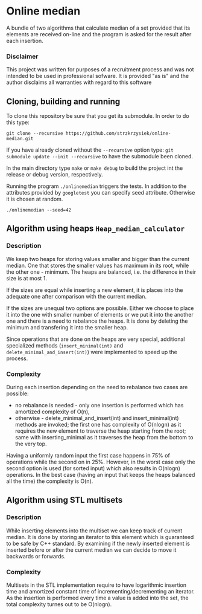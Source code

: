 # Online median

A bundle of two algorithms that calculate median of a set provided that its elements are received on-line and the program is asked for the result after each insertion.

### Disclaimer

This project was written for purposes of a recruitment process and was not intended to be used in professional sofware. It is provided "as is" and the author disclaims all warranties with regard to this software

## Cloning, building and running

To clone this repository be sure that you get its submodule. In order to do this type:
```
git clone --recursive https://github.com/strzkrzysiek/online-median.git
```
If you have already cloned without the `--recursive` option type:
```git submodule update --init --recursive```
to have the submodule been cloned.

In the main directory type `make` or `make debug` to build the project int the release or debug version, respectively.

Running the program `./onlinemedian` triggers the tests. In addition to the attributes provided by `googletest` you can specify seed attribute. Otherwise it is chosen at random.
```
./onlinemedian --seed=42
```

## Algorithm using heaps `Heap_median_calculator`

### Description

We keep two heaps for storing values smaller and bigger than the current median. One that stores the smaller values has maximum in its root, while the other one - minimum. The heaps are balanced, i.e. the difference in their size is at most 1.

If the sizes are equal while inserting a new element, it is places into the adequate one after comparison with the current median.

If the sizes are unequal two options are possible. Either we choose to place it into the one with smaller number of elements or we put it into the another one and there is a need to rebalance the heaps. It is done by deleting the minimum and transfering it into the smaller heap.

Since operations that are done on the heaps are very special, additional specialized methods (`insert_minimal(int)` and `delete_minimal_and_insert(int)`) were implemented to speed up the process.

### Complexity

During each insertion depending on the need to rebalance two cases are possible:
* no rebalance is needed - only one insertion is performed which has amortized complexity of O(n),
* otherwise - delete_minimal_and_insert(int) and insert_minimal(int) methods are invoked; the first one has complexity of O(nlogn) as it requires the new element to traverse the heap starting from the root; same with inserting_minimal as it traverses the heap from the bottom to the very top.

Having a uniformly random input the first case happens in 75% of operations while the second on in 25%. However, in the worst case only the second option is used (for sorted input) which also results in O(nlogn) operations. In the best case (having an input that keeps the heaps balanced all the time) the complexity is O(n).

## Algorithm using STL multisets

### Description

While inserting elements into the multiset we can keep track of current median. It is done by storing an iterator to this element which is guaranteed to be safe by C++ standard. By examining if the newly inserted element is inserted before or after the current median we can decide to move it backwards or forwards.

### Complexity

Multisets in the STL implementation require to have logarithmic insertion time and amortized constant time of incrementing/decrementing an iterator. As the insertion is performed every time a value is added into the set, the total complexity turnes out to be O(nlogn).
